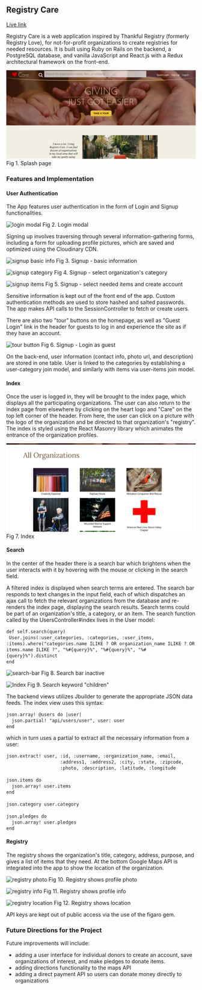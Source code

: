## Registry Care

[Live link](https://registry-care.herokuapp.com/#/?_k=m0qytc)

Registry Care is a web application inspired by Thankful Registry (formerly Registry Love), for not-for-profit organizations to create registries for needed resources. It is built using Ruby on Rails on the backend, a PostgreSQL database, and vanilla JavaScript and React.js with a Redux architectural framework on the front-end.

![splash](docs/readme/splash.png)
Fig 1. Splash page

### Features and Implementation

#### User Authentication
The App features user authentication in the form of Login and Signup functionalities.

![login modal](docs/readme/signin_modal.png)
Fig 2. Login modal

Signing up involves traversing through several information-gathering forms, including a form for uploading profile pictures, which are saved and optimized using the Cloudinary CDN.

![signup basic info](docs/readme/signup_basic.png)
Fig 3. Signup - basic information

![signup category](docs/readme/signup_category.png)
Fig 4. Signup - select organization's category

![signup items](docs/readme/signup_items.png)
Fig 5. Signup - select needed items and create account

Sensitive information is kept out of the front end of the app. Custom authentication methods are used to store hashed and salted passwords. The app makes API calls to the SessionController to fetch or create users.

There are also two "tour" buttons on the homepage, as well as "Guest Login" link in the header for guests to log in and experience the site as if they have an account.

![tour button](docs/readme/tour.png)
Fig 6. Signup - Login as guest

On the back-end, user information (contact info, photo url, and description) are stored in one table. User is linked to the categories by establishing a user-category join model, and similarly with items via user-items join model.

#### Index
Once the user is logged in, they will be brought to the index page, which displays all the participating organizations. The user can also return to the index page from elsewhere by clicking on the heart logo and "Care"  on the top left corner of the header. From here, the user can click on a picture with the logo of the organization and be directed to that organization's "registry". The index is styled using the React Masonry library which animates the entrance of the organization profiles.

![Index](docs/readme/index.png)
Fig 7. Index

#### Search
In the center of the header there is a search bar which brightens when the user interacts with it by hovering with the mouse or clicking in the search field.

A filtered index is displayed when search terms are entered. The search bar responds to text changes in the input field, each of which dispatches an ajax call to fetch the relevant organizations from the database and re-renders the index page, displaying the search results. Search terms could be part of an organization's title, a category, or an item. The search function called by the UsersController#index lives in the User model:

```
def self.search(query)
 User.joins(:user_categories, :categories, :user_items, :items).where("categories.name ILIKE ? OR organization_name ILIKE ? OR items.name ILIKE ?", "%#{query}%", "%#{query}%", "%#{query}%").distinct
end
```

![search-bar](docs/readme/search_ignored.png)
Fig 8. Search bar inactive

![Index](docs/readme/search_children.png)
Fig 9. Search keyword "children"


The backend views utilizes Jbuilder to generate the appropriate JSON data feeds. The index view uses this syntax:

```
json.array! @users do |user|
  json.partial! "api/users/user", user: user
end
```

which in turn uses a partial to extract all the necessary information from a user:

```
json.extract! user, :id, :username, :organization_name, :email,
                    :address1, :address2, :city, :state, :zipcode,
                    :photo, :description, :latitude, :longitude

json.items do
  json.array! user.items
end

json.category user.category

json.pledges do
  json.array! user.pledges
end
```

#### Registry
The registry shows the organization's title, category, address, purpose, and gives a list of items that they need. At the bottom Google Maps API is integrated into the app to show the location of the organization.


![registry photo](docs/readme/registry_1.png)
Fig 10. Registry shows profile photo


![registry info](docs/readme/registry_2.png)
Fig 11. Registry shows profile info


![registry location](docs/readme/registry_3.png)
Fig 12. Registry shows location


API keys are kept out of public access via the use of the figaro gem.

### Future Directions for the Project

Future improvements will include:
- adding a user interface for individual donors to create an account, save organizations of interest, and make pledges to donate items.
- adding directions functionality to the maps API
- adding a direct payment API so users can donate money directly to organizations
